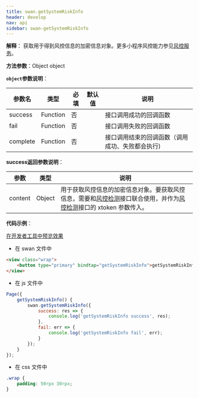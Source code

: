 ```yaml
---
title: swan.getSystemRiskInfo
header: develop
nav: api
sidebar: swan-getSystemRiskInfo
---
```


 

**解释**： 获取用于得到风控信息的加密信息对象。更多小程序风控能力参见[风控服务](https://smartprogram.baidu.com/docs/develop/serverapi/open_risk_power/)。

**方法参数**：Object object

**`object`参数说明**：

|参数名|类型|必填|默认值|说明|
|----|----|----|----|----|
|success|Function|否| |接口调用成功的回调函数|
|fail|Function|否| |接口调用失败的回调函数|
|complete|Function|否| |接口调用结束的回调函数（调用成功、失败都会执行)|

**success返回参数说明**：

|参数|类型|说明|
|----|----|----|
|content|Object|用于获取风控信息的加密信息对象。要获取风控信息，需要和[风控检测](/develop/serverapi/open_risk_power/#detectrisk/)接口联合使用，并作为[风控检测](/develop/serverapi/open_risk_power/#detectrisk/)接口的 xtoken 参数传入。|

**代码示例**：

<a href="swanide://fragment/e8f8b341e79ae777f0e8c9fcd46395321561118230856" title="在开发者工具中预览效果" target="_self">在开发者工具中预览效果</a>

* 在 swan 文件中

```html
<view class="wrap">
    <button type="primary" bindtap="getSystemRiskInfo">getSystemRiskInfo</button>
</view>
```

* 在 js 文件中

```js
Page({
    getSystemRiskInfo() {
        swan.getSystemRiskInfo({
            success: res => {
                console.log('getSystemRiskInfo success', res);
            },
            fail: err => {
                console.log('getSystemRiskInfo fail', err);
            }
        });
    }
});
```
* 在 css 文件中

```css
.wrap {
    padding: 50rpx 30rpx;
}
```